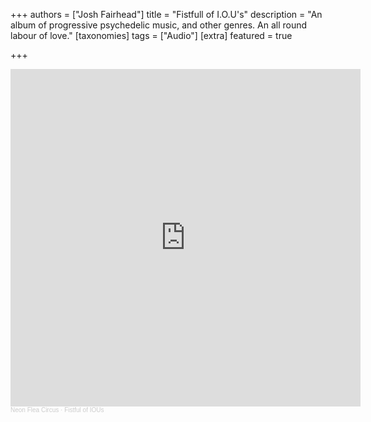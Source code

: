 +++
authors = ["Josh Fairhead"]
title = "Fistfull of I.O.U's"
description = "An album of progressive psychedelic music, and other genres. An all round labour of love."
[taxonomies]
tags = ["Audio"]
[extra]
featured = true


+++

<iframe width="560" height="540" scrolling="no" frameborder="no" allow="autoplay" src="https://w.soundcloud.com/player/?url=https%3A//api.soundcloud.com/playlists/1862212266%3Fsecret_token%3Ds-y5VFGjOUeyC&color=%23ff5500&auto_play=false&hide_related=false&show_comments=true&show_user=true&show_reposts=false&show_teaser=true"></iframe><div style="font-size: 10px; color: #cccccc;line-break: anywhere;word-break: normal;overflow: hidden;white-space: nowrap;text-overflow: ellipsis; font-family: Interstate,Lucida Grande,Lucida Sans Unicode,Lucida Sans,Garuda,Verdana,Tahoma,sans-serif;font-weight: 100;"><a href="https://soundcloud.com/joshafairhead" title="Neon Flea Circus" target="_blank" style="color: #cccccc; text-decoration: none;">Neon Flea Circus</a> · <a href="https://soundcloud.com/joshafairhead/sets/neon-flea-circus-fistful-of-ious/s-y5VFGjOUeyC" title="Fistful of IOUs" target="_blank" style="color: #cccccc; text-decoration: none;">Fistful of IOUs</a></div>